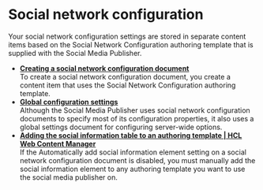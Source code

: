 # Social network configuration

Your social network configuration settings are stored in separate content items based on the Social Network Configuration authoring template that is supplied with the Social Media Publisher.

-   **[Creating a social network configuration document](../socialmedia_publisher_cfg/creating_sm_doc/index.md)**  
To create a social network configuration document, you create a content item that uses the Social Network Configuration authoring template.
-   **[Global configuration settings](wcm_sm_config_doc_global.md)**  
Although the Social Media Publisher uses social network configuration documents to specify most of its configuration properties, it also uses a global settings document for configuring server-wide options.
-   **[Adding the social information table to an authoring template \| HCL Web Content Manager](wcm_sm_add_sit.md)**  
If the Automatically add social information element setting on a social network configuration document is disabled, you must manually add the social information element to any authoring template you want to use the social media publisher on.


